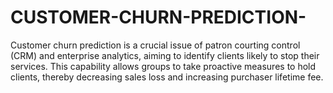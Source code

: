 # CUSTOMER-CHURN-PREDICTION-
Customer churn prediction is a crucial issue of patron courting control (CRM) and enterprise analytics, aiming to identify clients likely to stop their services. This capability allows groups to take proactive measures to hold clients, thereby decreasing sales loss and increasing purchaser lifetime fee. 
